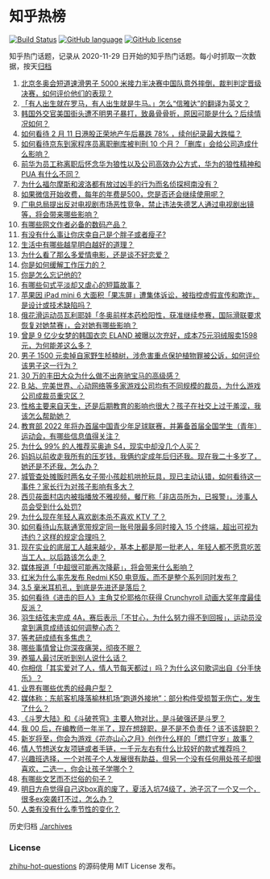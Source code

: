 # 知乎热榜
[![Build Status](https://github.com/ToWeLong/zhihu-hot-questions/workflows/CI/badge.svg)](https://github.com/ToWeLong/zhihu-hot-questions/actions)
[![GitHub language](https://img.shields.io/badge/language-golang-orange.svg)](https://golang.org/)
[![GitHub license](https://img.shields.io/github/license/ToWeLong/zhihu-hot-questions)](https://github.com/ToWeLong/zhihu-hot-questions/blob/main/LICENSE)

知乎热门话题，记录从 2020-11-29 日开始的知乎热门话题。每小时抓取一次数据，按天[归档](./archives)

<!-- BEGIN -->

1. [北京冬奥会短道速滑男子 5000 米接力半决赛中国队意外摔倒，裁判判定晋级决赛，如何评价他们的表现？](https://www.zhihu.com/question/516017160)
1. [「有人出生就在罗马，有人出生就是牛马。」怎么“信雅达”的翻译为英文？](https://www.zhihu.com/question/502618876)
1. [韩国外交官美国街头遭不明男子暴打，致鼻骨骨折，原因可能是什么？后续情况如何？](https://www.zhihu.com/question/515908917)
1. [如何看待 2 月 11 日港股正荣地产午后暴跌 78% ，续创纪录最大跌幅？](https://www.zhihu.com/question/515953973)
1. [如何看待京东到家程序员离职删库被判刑 10 个月？「删库」会给公司造成什么影响？](https://www.zhihu.com/question/515982958)
1. [前华为员工称离职后怀念华为狼性以及公司高效办公方式，华为的狼性精神和 PUA 有什么不同？](https://www.zhihu.com/question/515955670)
1. [为什么福尔摩斯和波洛都有放过凶手的行为而名侦探柯南没有？](https://www.zhihu.com/question/34958280)
1. [如果微信开始收费，每年的年费是500，您是否还会继续使用呢？](https://www.zhihu.com/question/378265004)
1. [广电总局提出反对电视剧市场恶性竞争，禁止违法失德艺人通过电视剧出镜等，将会带来哪些影响？](https://www.zhihu.com/question/515911536)
1. [有哪些网文作者必备的数码产品？](https://www.zhihu.com/question/510945073)
1. [有没有什么事让你庆幸自己是个胖子或者瘦子?](https://www.zhihu.com/question/322947467)
1. [生活中有哪些越早明白越好的道理？](https://www.zhihu.com/question/392680981)
1. [为什么看了那么多爱情电影，还是谈不好恋爱？](https://www.zhihu.com/question/515786643)
1. [你是如何缓解工作压力的？](https://www.zhihu.com/question/515348303)
1. [你是怎么忘记他的?](https://www.zhihu.com/question/515939212)
1. [有哪些句式平淡却又虐心的短篇故事？](https://www.zhihu.com/question/330565702)
1. [苹果因 iPad mini 6 大面积「果冻屏」遭集体诉讼，被指控虚假宣传和欺诈，是设计或技术缺陷吗？](https://www.zhihu.com/question/515907634)
1. [俄花滑运动员瓦利耶娃「冬奥前样本药检阳性，获准继续参赛，国际滑联要求恢复对她禁赛」，会对她有哪些影响？](https://www.zhihu.com/question/515947025)
1. [曾是 9 亿少女梦的韩国衣恋 ELAND 被曝以次充好，成本75元羽绒服卖1598元，为何能差这么多？](https://www.zhihu.com/question/515601547)
1. [男子 1500 元卖掉自家野生桢楠树，涉危害重点保护植物罪被公诉，如何评价该男子这一行为？](https://www.zhihu.com/question/515181535)
1. [30 万的丰田大众为什么做不出奔驰宝马的高级感？](https://www.zhihu.com/question/515731740)
1. [B 站、完美世界、心动网络等多家游戏公司均有不同规模的裁员，为什么游戏公司成裁员重灾区？](https://www.zhihu.com/question/515778713)
1. [性格主要来自天生，还是后期教育的影响也很大？孩子在社交上过于羞涩，我该怎么帮助她？](https://www.zhihu.com/question/514292324)
1. [教育部 2022 年将办首届中国青少年足球联赛，并筹备首届全国学生（青年）运动会，有哪些信息值得关注？](https://www.zhihu.com/question/515410597)
1. [为什么 99% 的人推荐买奥迪 S4，现实中却没几个人买？](https://www.zhihu.com/question/515240293)
1. [妈妈以前收走我所有的压岁钱，我俩约定成年后归还我。现在我二十多岁了，她还是不还我，怎么办？](https://www.zhihu.com/question/514808450)
1. [城管查处摊贩时两名女子带小孩趁机哄抢玩具，现已主动认错，如何看待这一事件？家长行为对孩子影响有多大？](https://www.zhihu.com/question/515920787)
1. [西贝莜面村店内被指播放不雅视频，餐厅称「非店员所为，已报警」，涉事人员会受到什么处罚?](https://www.zhihu.com/question/515792068)
1. [为什么现在年轻人喜欢剧本杀不喜欢 KTV 了？](https://www.zhihu.com/question/508676250)
1. [如何看待山东联通宽带规定同一账号限最多同时接入 15 个终端，超出可视为违约？这样的规定合理吗？](https://www.zhihu.com/question/515705111)
1. [现在实业的底层工人越来越少，基本上都是那一批老人，年轻人都不愿意吃苦当工人，以后路该怎么走？](https://www.zhihu.com/question/512158920)
1. [媒体报道「中超很可能再次降薪」，将会带来什么影响？](https://www.zhihu.com/question/515783615)
1. [红米为什么率先发布 Redmi K50 电竞版，而不是整个系列同时发布？](https://www.zhihu.com/question/515535900)
1. [3.5 毫米耳机孔，到底是先进还是落后？](https://www.zhihu.com/question/447810768)
1. [如何看待《进击的巨人》主角艾伦耶格尔获得 Crunchyroll 动画大奖年度最佳反派？](https://www.zhihu.com/question/515745967)
1. [羽生结弦未完成 4A，赛后表示「不甘心，为什么努力得不到回报」，运动员没拿到满意成绩该如何调整心态？](https://www.zhihu.com/question/515912400)
1. [等考研成绩有多焦虑？](https://www.zhihu.com/question/445558942)
1. [哪些事情曾让你深夜痛哭，彻夜不眠？](https://www.zhihu.com/question/26842619)
1. [养猫人最讨厌听到别人说什么话？](https://www.zhihu.com/question/430691293)
1. [你相信「其实爱对了人，情人节每天都过」吗？为什么这句歌词出自《分手快乐》？](https://www.zhihu.com/question/515390506)
1. [业界有哪些优秀的经典户型？](https://www.zhihu.com/question/22732576)
1. [媒体称：东航客机降落榆林机场“跑道外接地”：部分构件受损暂无伤亡，发生了什么？](https://www.zhihu.com/question/515909767)
1. [《斗罗大陆》和《斗破苍穹》主要人物对比，是斗破强还是斗罗？](https://www.zhihu.com/question/285693832)
1. [我 00 后，在编教师一年半了，现在想辞职，是不是不负责任？该不该辞职？](https://www.zhihu.com/question/515552606)
1. [新岁将至，你会为游戏《花亦山心之月》创作什么样的「燃灯守岁」故事？](https://www.zhihu.com/question/513300320)
1. [情人节想送女友项链或者手链，一千元左右有什么比较好的款式推荐吗？](https://www.zhihu.com/question/514876915)
1. [兴趣班选择，一个对孩子个人发展很有助益，但另一个没有任何用处孩子却很喜欢，二选一，你会让孩子学哪个？](https://www.zhihu.com/question/515513773)
1. [有哪些文艺而不烂俗的句子？](https://www.zhihu.com/question/384858847)
1. [明日方舟觉得自己这box真的废了，夏活入坑74级了，池子沉了一个又一个，很多ex突袭打不过，怎么办？](https://www.zhihu.com/question/515927699)
1. [人类有没有什么季节性的变化？](https://www.zhihu.com/question/514737161)

<!-- END -->

历史归档 [./archives](./archives)


### License
[zhihu-hot-questions](https://github.com/towelong/zhihu-hot-questions) 的源码使用 MIT License 发布。
